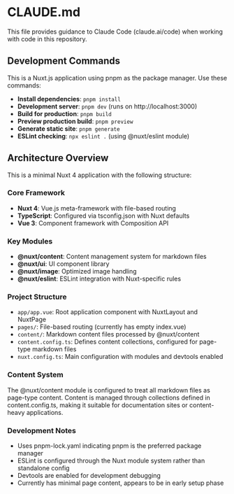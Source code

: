 # CLAUDE.md

This file provides guidance to Claude Code (claude.ai/code) when working with code in this repository.

## Development Commands

This is a Nuxt.js application using pnpm as the package manager. Use these commands:

- **Install dependencies**: `pnpm install`
- **Development server**: `pnpm dev` (runs on http://localhost:3000)
- **Build for production**: `pnpm build`
- **Preview production build**: `pnpm preview`
- **Generate static site**: `pnpm generate`
- **ESLint checking**: `npx eslint .` (using @nuxt/eslint module)

## Architecture Overview

This is a minimal Nuxt 4 application with the following structure:

### Core Framework
- **Nuxt 4**: Vue.js meta-framework with file-based routing
- **TypeScript**: Configured via tsconfig.json with Nuxt defaults
- **Vue 3**: Component framework with Composition API

### Key Modules
- **@nuxt/content**: Content management system for markdown files
- **@nuxt/ui**: UI component library 
- **@nuxt/image**: Optimized image handling
- **@nuxt/eslint**: ESLint integration with Nuxt-specific rules

### Project Structure
- `app/app.vue`: Root application component with NuxtLayout and NuxtPage
- `pages/`: File-based routing (currently has empty index.vue)
- `content/`: Markdown content files processed by @nuxt/content
- `content.config.ts`: Defines content collections, configured for page-type markdown files
- `nuxt.config.ts`: Main configuration with modules and devtools enabled

### Content System
The @nuxt/content module is configured to treat all markdown files as page-type content. Content is managed through collections defined in content.config.ts, making it suitable for documentation sites or content-heavy applications.

### Development Notes
- Uses pnpm-lock.yaml indicating pnpm is the preferred package manager
- ESLint is configured through the Nuxt module system rather than standalone config
- Devtools are enabled for development debugging
- Currently has minimal page content, appears to be in early setup phase